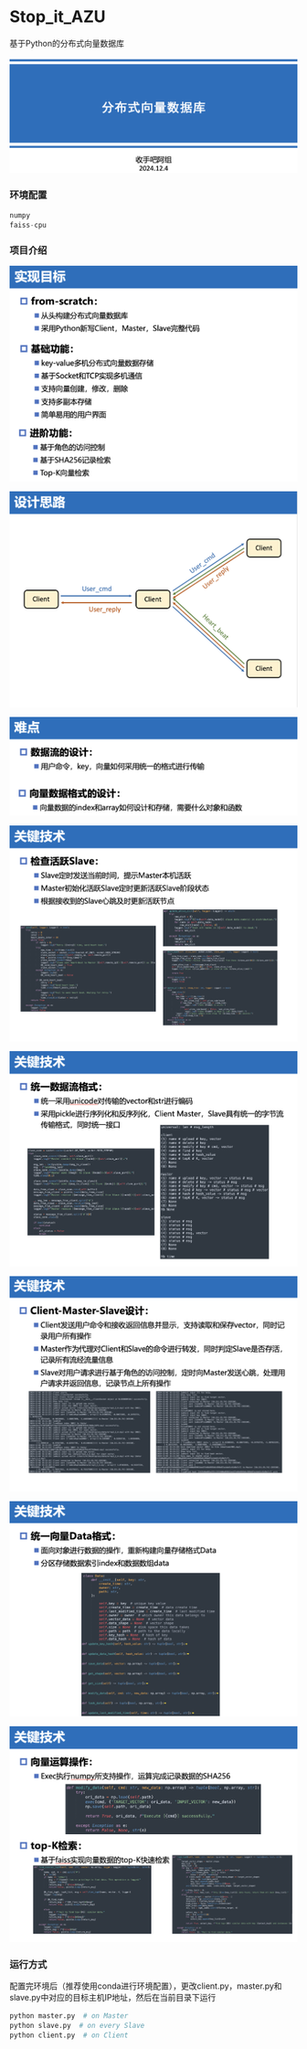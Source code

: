 # Stop_it_AZU

基于Python的分布式向量数据库

![1](./img/0.png)

### 环境配置

```python
numpy
faiss-cpu
```

### 项目介绍

![1](./img/1.png)

![2](./img/2.png)

![3](./img/3.png)

![4](./img/4.png)

![5](./img/5.png)

![6](./img/6.png)

![7](./img/7.png)

![8](./img/8.png)



### 运行方式

配置完环境后（推荐使用conda进行环境配置），更改client.py，master.py和slave.py中对应的目标主机IP地址，然后在当前目录下运行

```python
python master.py  # on Master
python slave.py  # on every Slave
python client.py  # on Client
```

